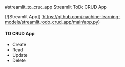 #streamlit_to_crud_app
Streamlit ToDo CRUD App

[![Streamlit App]] (https://github.com/machine-learning-models/streamlit_todo_crud_app/main/app.py)

#### TO CRUD App
+ Create
+ Read
+ Update
+ Delete
